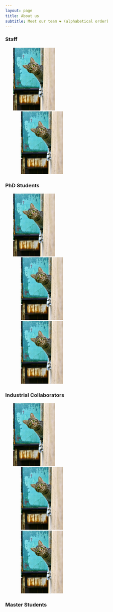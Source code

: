 ```yaml
---
layout: page
title: About us
subtitle: Meet our team ❤ (alphabetical order)
---
```


### Staff

 <div class="row">
  <div class="column" style="margin-left: 5%">
      <img height="200px" class="center-block" src="/assets/img/profile.jpg">
  <div>
  <!-- RF <br> -->
  </div>

  </div>
  <div class="column"  style="margin-left: 10%">
      <img height="200px" class="center-block" src="/assets/img/profile.jpg">
  <div>
  <!-- YY <br> -->
  </div>

  </div>
</div>


### PhD Students

 <div class="row">
  <div class="column"  style="margin-left: 5%">
      <img height="200px" class="center-block" src="/assets/img/profile.jpg">
  <div>
  <!-- AK -->
  </div>
  </div>
  <div class="column"  style="margin-left: 10%">
      <img height="200px" class="center-block" src="/assets/img/profile.jpg">
  <div>
  <!-- IL -->
  </div>
  </div>
  <div class="column"  style="margin-left: 10%">
      <img height="200px" class="center-block" src="/assets/img/profile.jpg">
  <div>
  <!-- LS -->
  </div>

  </div>
</div>

### Industrial Collaborators

 <div class="row">
  <div class="column"  style="margin-left: 5%">
      <img height="200px" class="center-block" src="/assets/img/profile.jpg">
  <div>
  <!-- CVN -->
  </div>
  </div>
  <div class="column"  style="margin-left: 10%">
      <img height="200px" class="center-block" src="/assets/img/profile.jpg">
  <div>
  <!-- DP -->
  </div>
  </div>
  <div class="column"  style="margin-left: 10%">
      <img height="200px" class="center-block" src="/assets/img/profile.jpg">
  <div>
  <!-- SS -->
  </div>

  </div>
</div>

### Master Students
